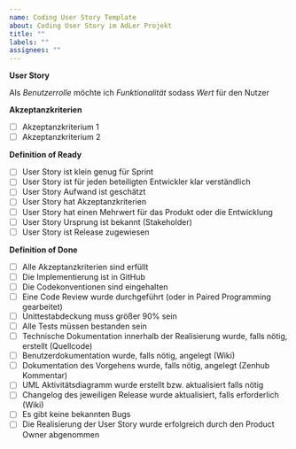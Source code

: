 ```yaml
---
name: Coding User Story Template
about: Coding User Story im AdLer Projekt
title: ""
labels: ""
assignees: ""
---
```


**User Story**

Als _Benutzerrolle_ möchte ich _Funktionalität_ sodass _Wert_ für den Nutzer

**Akzeptanzkriterien**

- [ ] Akzeptanzkriterium 1
- [ ] Akzeptanzkriterium 2

**Definition of Ready**

- [ ] User Story ist klein genug für Sprint
- [ ] User Story ist für jeden beteiligten Entwickler klar verständlich
- [ ] User Story Aufwand ist geschätzt
- [ ] User Story hat Akzeptanzkriterien
- [ ] User Story hat einen Mehrwert für das Produkt oder die Entwicklung
- [ ] User Story Ursprung ist bekannt (Stakeholder)
- [ ] User Story ist Release zugewiesen

**Definition of Done**

- [ ] Alle Akzeptanzkriterien sind erfüllt
- [ ] Die Implementierung ist in GitHub
- [ ] Die Codekonventionen sind eingehalten
- [ ] Eine Code Review wurde durchgeführt (oder in Paired Programming gearbeitet)
- [ ] Unittestabdeckung muss größer 90% sein
- [ ] Alle Tests müssen bestanden sein
- [ ] Technische Dokumentation innerhalb der Realisierung wurde, falls nötig, erstellt (Quellcode)
- [ ] Benutzerdokumentation wurde, falls nötig, angelegt (Wiki)
- [ ] Dokumentation des Vorgehens wurde, falls nötig, angelegt (Zenhub Kommentar)
- [ ] UML Aktivitätsdiagramm wurde erstellt bzw. aktualisiert falls nötig
- [ ] Changelog des jeweiligen Release wurde aktualisiert, falls erforderlich (Wiki)
- [ ] Es gibt keine bekannten Bugs
- [ ] Die Realisierung der User Story wurde erfolgreich durch den Product Owner abgenommen
